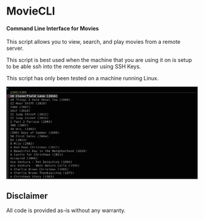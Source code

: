 # MovieCLI
#### Command Line Interface for Movies

This script allows you to view, search, and play movies from a remote server.

This script is best used when the machine that you are using it on is setup to be able ssh into the remote server using SSH Keys.

This script has only been tested on a machine running Linux.

<img src="https://raw.githubusercontent.com/jeremehancock/moviecli/main/moviecli.png" />

## Disclaimer

All code is provided as-is without any warranty.
